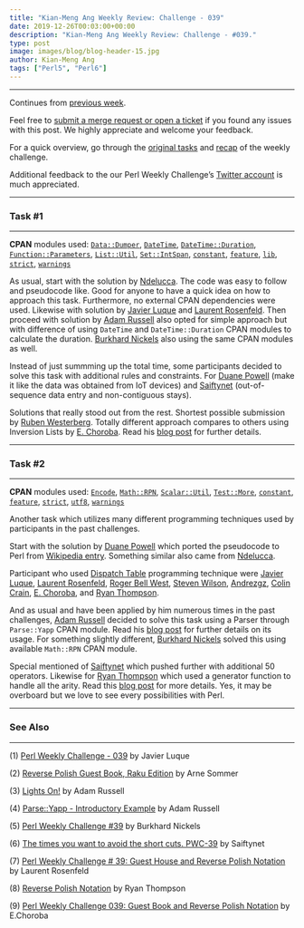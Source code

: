 ```yaml
---
title: "Kian-Meng Ang Weekly Review: Challenge - 039"
date: 2019-12-26T00:03:00+00:00
description: "Kian-Meng Ang Weekly Review: Challenge - #039."
type: post
image: images/blog/blog-header-15.jpg
author: Kian-Meng Ang
tags: ["Perl5", "Perl6"]
---
```

***
Continues from [previous week](/blog/review-challenge-038/).

Feel free to [submit a merge request or open a ticket](https://github.com/manwar/perlweeklychallenge) if you found any issues with this post. We highly appreciate and welcome your feedback.

For a quick overview, go through the [original tasks](/blog/perl-weekly-challenge-039/) and [recap](/blog/recap-challenge-039/) of the weekly challenge.

Additional feedback to the our Perl Weekly Challenge’s [Twitter account](https://twitter.com/perlwchallenge?lang=en) is much appreciated.


***
### Task #1
***

**CPAN** modules used: [`Data::Dumper`](https://metacpan.org/pod/Data::Dumper), [`DateTime`](https://metacpan.org/pod/DateTime), [`DateTime::Duration`](https://metacpan.org/pod/DateTime::Duration), [`Function::Parameters`](https://metacpan.org/pod/Function::Parameters), [`List::Util`](https://metacpan.org/pod/List::Util), [`Set::IntSpan`](https://metacpan.org/pod/Set::IntSpan), [`constant`](https://metacpan.org/pod/constant), [`feature`](https://metacpan.org/pod/feature), [`lib`](https://metacpan.org/pod/lib), [`strict`](https://metacpan.org/pod/strict), [`warnings`](https://metacpan.org/pod/warnings)

As usual, start with the solution by [Ndelucca](https://github.com/manwar/perlweeklychallenge-club/blob/master/challenge-039/ndelucca/perl5/ch-1.pl). The code was easy to follow and pseudocode like. Good for anyone to have a quick idea on how to approach this task. Furthermore, no external CPAN dependencies were used. Likewise with solution by [Javier Luque](https://github.com/manwar/perlweeklychallenge-club/blob/master/challenge-039/javier-luque/perl5/ch-1.pl) and [Laurent Rosenfeld](https://github.com/manwar/perlweeklychallenge-club/blob/master/challenge-039/laurent-rosenfeld/perl5/ch-1.pl). Then proceed with solution by [Adam Russell](https://github.com/manwar/perlweeklychallenge-club/blob/master/challenge-039/adam-russell/perl5/ch-1.pl) also opted for simple approach but with difference of using `DateTime` and `DateTime::Duration` CPAN modules to calculate the duration. [Burkhard Nickels](https://github.com/manwar/perlweeklychallenge-club/blob/master/challenge-039/burkhard-nickels/perl5/ch-1.pl) also using the same CPAN modules as well.

Instead of just summming up the total time, some participants decided to solve this task with additional rules and constraints. For [Duane Powell](https://github.com/manwar/perlweeklychallenge-club/blob/master/challenge-039/duane-powell/perl5/ch-1.pl) (make it like the data was obtained from IoT devices) and [Saiftynet](https://github.com/manwar/perlweeklychallenge-club/blob/master/challenge-039/saiftynet/perl5/ch-1.pl) (out-of-sequence data entry and non-contiguous stays).

Solutions that really stood out from the rest. Shortest possible submission by [Ruben Westerberg](https://github.com/manwar/perlweeklychallenge-club/blob/master/challenge-039/ruben-westerberg/perl5/ch-1.pl). Totally different approach compares to others using Inversion Lists by [E. Choroba](https://github.com/manwar/perlweeklychallenge-club/blob/master/challenge-039/e-choroba/perl5/ch-1.pl). Read his [blog post](http://blogs.perl.org/users/e_choroba/2019/12/perl-weekly-challenge-039-guest-book-and-reverse-polish-notation.html) for further details.

***
### Task #2
***

**CPAN** modules used: [`Encode`](https://metacpan.org/pod/Encode), [`Math::RPN`](https://metacpan.org/pod/Math::RPN), [`Scalar::Util`](https://metacpan.org/pod/Scalar::Util), [`Test::More`](https://metacpan.org/pod/Test::More), [`constant`](https://metacpan.org/pod/constant), [`feature`](https://metacpan.org/pod/feature), [`strict`](https://metacpan.org/pod/strict), [`utf8`](https://metacpan.org/pod/utf8), [`warnings`](https://metacpan.org/pod/warnings)

Another task which utilizes many different programming techniques used by participants in the past challenges.

Start with the solution by [Duane Powell](https://github.com/manwar/perlweeklychallenge-club/blob/master/challenge-039/duane-powell/perl5/ch-2.pl) which ported the pseudocode to Perl from [Wikipedia entry](https://en.wikipedia.org/wiki/Reverse_Polish_notation). Something similar also came from [Ndelucca](https://github.com/manwar/perlweeklychallenge-club/blob/master/challenge-039/ndelucca/perl5/ch-2.pl).

Participant who used [Dispatch Table](https://en.wikipedia.org/wiki/Dispatch_table) programming technique were [Javier Luque](https://github.com/manwar/perlweeklychallenge-club/blob/master/challenge-039/javier-luque/perl5/ch-2.pl), [Laurent Rosenfeld](https://github.com/manwar/perlweeklychallenge-club/blob/master/challenge-039/laurent-rosenfeld/perl5/ch-2.pl), [Roger Bell West](https://github.com/manwar/perlweeklychallenge-club/blob/master/challenge-039/roger-bell-west/perl5/ch-2.pl), [Steven Wilson](https://github.com/manwar/perlweeklychallenge-club/blob/master/challenge-039/steven-wilson/perl5/ch-2.pl), [Andrezgz](https://github.com/manwar/perlweeklychallenge-club/blob/master/challenge-039/andrezgz/perl5/ch-2.pl), [Colin Crain](https://github.com/manwar/perlweeklychallenge-club/blob/master/challenge-039/colin-crain/perl5/ch-2.pl), [E. Choroba](https://github.com/manwar/perlweeklychallenge-club/blob/master/challenge-039/e-choroba/perl5/ch-2.pl), and [Ryan Thompson](https://github.com/manwar/perlweeklychallenge-club/blob/master/challenge-039/ryan-thompson/perl5/ch-2.pl).

And as usual and have been applied by him numerous times in the past challenges, [Adam Russell](https://github.com/manwar/perlweeklychallenge-club/blob/master/challenge-039/adam-russell/perl5/ch-2.pl) decided to solve this task using a Parser through `Parse::Yapp` CPAN module. Read his [blog post](https://adamcrussell.livejournal.com/13321.html) for further details on its usage. For something slightly different, [Burkhard Nickels](https://github.com/manwar/perlweeklychallenge-club/blob/master/challenge-039/burkhard-nickels/perl5/ch-2.pl) solved this using available `Math::RPN` CPAN module.

Special mentioned of [Saiftynet](https://github.com/manwar/perlweeklychallenge-club/blob/master/challenge-039/saiftynet/perl5/ch-2.pl) which pushed further with additional 50 operators. Likewise for [Ryan Thompson](https://github.com/manwar/perlweeklychallenge-club/blob/master/challenge-039/ryan-thompson/perl5/ch-2.pl) which used a generator function to handle all the arity. Read this [blog post](http://www.ry.ca/2019/12/reverse-polish-notation/) for more details. Yes, it may be overboard but we love to see every possibilities with Perl.

***
### See Also
***

(1) [Perl Weekly Challenge - 039](https://perlchallenges.wordpress.com/2019/12/16/perl-weekly-challenge-039/) by Javier Luque


(2) [Reverse Polish Guest Book, Raku Edition](https://raku-musings.com/reverse-guest.html) by Arne Sommer


(3) [Lights On!](https://adamcrussell.livejournal.com/13288.html) by Adam Russell


(4) [Parse::Yapp - Introductory Example](https://adamcrussell.livejournal.com/13321.html) by Adam Russell


(5) [Perl Weekly Challenge #39](http://pearls.dyndnss.net) by Burkhard Nickels


(6) [The times you want to avoid the short cuts.  PWC-39](http://blogs.perl.org/users/saif/2019/12/the-times-you-want-to-avoid-the-short-cuts.html) by Saiftynet


(7) [Perl Weekly Challenge # 39: Guest House and Reverse Polish Notation](http://blogs.perl.org/users/laurent_r/2019/12/perl-weekly-challenge-39-guest-house-and-reverse-polish-notation.html) by Laurent Rosenfeld


(8) [Reverse Polish Notation](http://www.ry.ca/2019/12/reverse-polish-notation/) by Ryan Thompson


(9) [Perl Weekly Challenge 039: Guest Book and Reverse Polish Notation](http://blogs.perl.org/users/e_choroba/2019/12/perl-weekly-challenge-039-guest-book-and-reverse-polish-notation.html) by E.Choroba
